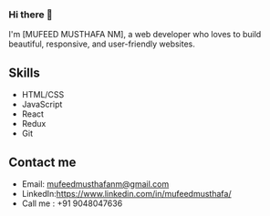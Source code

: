 ### Hi there 👋

I'm [MUFEED MUSTHAFA NM], a web developer who loves to build beautiful, responsive, and user-friendly websites. 

## Skills

- HTML/CSS
- JavaScript
- React
- Redux
- Git



## Contact me

- Email: mufeedmusthafanm@gmail.com
- LinkedIn:https://www.linkedin.com/in/mufeedmusthafa/
- Call me  : +91 9048047636
